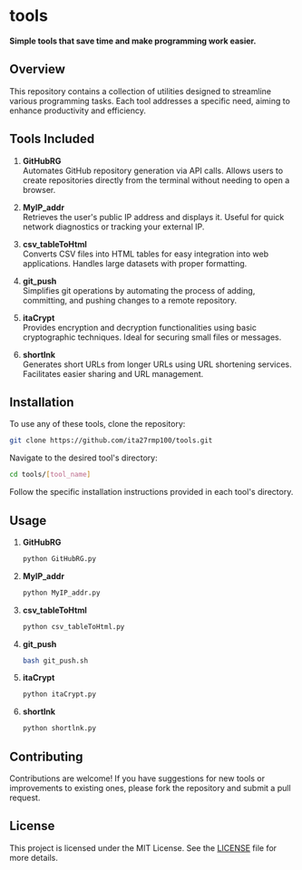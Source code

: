 # tools

**Simple tools that save time and make programming work easier.**

## Overview
This repository contains a collection of utilities designed to streamline various programming tasks. Each tool addresses a specific need, aiming to enhance productivity and efficiency.

## Tools Included

1. **GitHubRG**  
   Automates GitHub repository generation via API calls. Allows users to create repositories directly from the terminal without needing to open a browser.

2. **MyIP_addr**  
   Retrieves the user's public IP address and displays it. Useful for quick network diagnostics or tracking your external IP.

3. **csv_tableToHtml**  
   Converts CSV files into HTML tables for easy integration into web applications. Handles large datasets with proper formatting.

4. **git_push**  
   Simplifies git operations by automating the process of adding, committing, and pushing changes to a remote repository.

5. **itaCrypt**  
   Provides encryption and decryption functionalities using basic cryptographic techniques. Ideal for securing small files or messages.

6. **shortlnk**  
   Generates short URLs from longer URLs using URL shortening services. Facilitates easier sharing and URL management.

## Installation
To use any of these tools, clone the repository:

```bash
git clone https://github.com/ita27rmp100/tools.git
```

Navigate to the desired tool's directory:

```bash
cd tools/[tool_name]
```

Follow the specific installation instructions provided in each tool's directory.

## Usage

1. **GitHubRG**  
   ```bash
   python GitHubRG.py
   ```

2. **MyIP_addr**  
   ```bash
   python MyIP_addr.py
   ```

3. **csv_tableToHtml**  
   ```bash
   python csv_tableToHtml.py
   ```

4. **git_push**  
   ```bash
   bash git_push.sh
   ```

5. **itaCrypt**  
   ```bash
   python itaCrypt.py
   ```

6. **shortlnk**  
   ```bash
   python shortlnk.py
   ```

## Contributing
Contributions are welcome! If you have suggestions for new tools or improvements to existing ones, please fork the repository and submit a pull request.

## License
This project is licensed under the MIT License. See the [LICENSE](LICENSE) file for more details.

